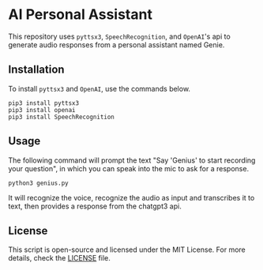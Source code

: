 # AI Personal Assistant

This repository uses `pyttsx3`, `SpeechRecognition`, and `OpenAI`'s api to generate audio responses from a personal assistant named Genie.

## Installation

To install `pyttsx3` and `OpenAI`, use the commands below.

    pip3 install pyttsx3
    pip3 install openai
    pip3 install SpeechRecognition

## Usage

The following command will prompt the text "Say 'Genius' to start recording your question", in which you can speak into the mic to ask for a response.

    python3 genius.py

It will recognize the voice, recognize the audio as input and transcribes it to text, then provides a response from the chatgpt3 api.

## License

This script is open-source and licensed under the MIT License. For more details, check the [LICENSE](LICENSE) file.
